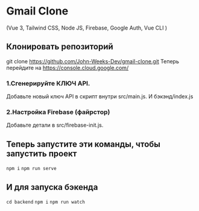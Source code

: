 # Gmail Clone

(Vue 3, Tailwind CSS, Node JS, Firebase, Google Auth, Vue CLI )

## Клонировать репозиторий

git clone https://github.com/John-Weeks-Dev/gmail-clone.git
Теперь перейдите на https://console.cloud.google.com/

### 1.Сгенерируйте КЛЮЧ API.
Добавьте новый ключ API в скрипт внутри src/main.js.
И бэкэнд/index.js

### 2.Настройка Firebase (файрстор)
Добавьте детали в src/firebase-init.js.

## Теперь запустите эти команды, чтобы запустить проект

``` npm i ```
``` npm run serve ```

## И для запуска бэкенда

``` cd backend ```
``` npm i ```
``` npm run watch ```

